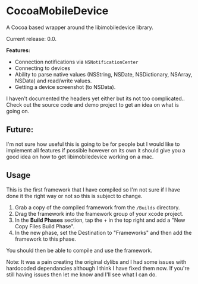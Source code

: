 CocoaMobileDevice
=================

A Cocoa based wrapper around the libimobiledevice library.

Current release: 0.0.


**Features:**
- Connection notifications via `NSNotificationCenter`
- Connecting to devices
- Ability to parse native values (NSString, NSDate, NSDictionary, NSArray, NSData) and read/write values.
- Getting a device screenshot (to NSData).

I haven't documented the headers yet either but its not too complicated.. Check out the source code and demo project to get an idea on what is going on.


Future:
----
I'm not sure how useful this is going to be for people but I would like to implement all features if possible however on its own it should give you a good idea on how to get libimobiledevice working on a mac.


Usage
----

This is the first framework that I have compiled so I'm not sure if I have done it the right way or not so this is subject to change.

1) Grab a copy of the compiled framework from the `/Builds` directory.
2) Drag the framework into the framework group of your xcode project.
3) In the **Build Phases** section, tap the + in the top right and add a "New Copy Files Build Phase".
4) In the new phase, set the Destination to "Frameworks" and then add the framework to this phase.

You should then be able to compile and use the framework.


Note: It was a pain creating the original dylibs and I had some issues with hardocoded dependancies although I think I have fixed them now. If you're still having issues then let me know and I'll see what I can do.
